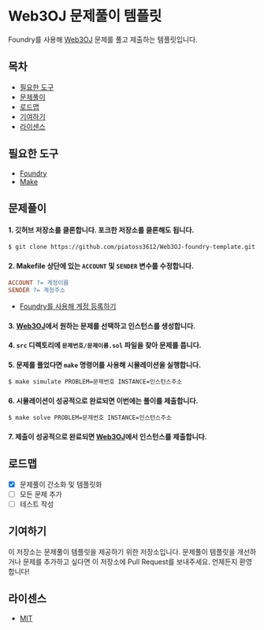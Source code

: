 # Web3OJ 문제풀이 템플릿

Foundry를 사용해 [Web3OJ](https://app.web3oj.com/) 문제를 풀고 제출하는 템플릿입니다.

## 목차

- [필요한 도구](#필요한-도구)
- [문제풀이](#문제풀이)
- [로드맵](#로드맵)
- [기여하기](#기여하기)
- [라이센스](#라이센스)

## 필요한 도구

- [Foundry](https://book.getfoundry.sh/getting-started/installation)
- [Make](https://www.gnu.org/software/make/)

## 문제풀이

#### 1. 깃허브 저장소를 클론합니다. 포크한 저장소를 클론해도 됩니다.

```bash
$ git clone https://github.com/piatoss3612/Web3OJ-foundry-template.git
```

#### 2. Makefile 상단에 있는 `ACCOUNT` 및 `SENDER` 변수를 수정합니다.

```makefile
ACCOUNT ?= 계정이름
SENDER ?= 계정주소
```

- [Foundry를 사용해 계정 등록하기](https://piatoss3612.tistory.com/139)

#### 3. [Web3OJ](https://app.web3oj.com/)에서 원하는 문제를 선택하고 인스턴스를 생성합니다.

#### 4. `src` 디렉토리에 `문제번호/문제이름.sol` 파일을 찾아 문제를 풉니다.

#### 5. 문제를 풀었다면 `make` 명령어를 사용해 시뮬레이션을 실행합니다.

```bash
$ make simulate PROBLEM=문제번호 INSTANCE=인스턴스주소
```

#### 6. 시뮬레이션이 성공적으로 완료되면 이번에는 풀이를 제출합니다.

```bash
$ make solve PROBLEM=문제번호 INSTANCE=인스턴스주소
```

#### 7. 제출이 성공적으로 완료되면 [Web3OJ](https://app.web3oj.com/)에서 인스턴스를 제출합니다.

## 로드맵

- [x] 문제풀이 간소화 및 템플릿화
- [ ] 모든 문제 추가
- [ ] 테스트 작성

## 기여하기

이 저장소는 문제풀이 템플릿을 제공하기 위한 저장소입니다. 문제풀이 템플릿을 개선하거나 문제를 추가하고 싶다면 이 저장소에 Pull Request를 보내주세요. 언제든지 환영합니다!

## 라이센스

- [MIT](./LICENSE)
